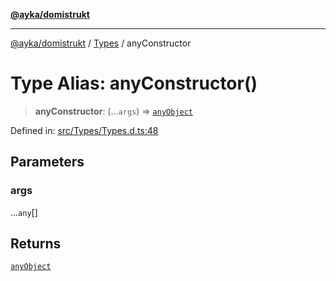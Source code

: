 [**@ayka/domistrukt**](../../../README.md)

***

[@ayka/domistrukt](../../../globals.md) / [Types](../README.md) / anyConstructor

# Type Alias: anyConstructor()

> **anyConstructor**: (...`args`) => [`anyObject`](anyObject.md)

Defined in: [src/Types/Types.d.ts:48](https://github.com/AndreyMork/domistrukt/blob/8b5cf3c2b6165986c4aa42ad9bdd7f6c43c22c84/src/Types/Types.d.ts#L48)

## Parameters

### args

...`any`[]

## Returns

[`anyObject`](anyObject.md)
